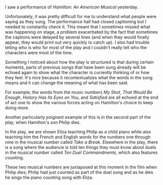 I saw a performance of _Hamilton: An American Musical_ yesterday.

Unfortunately, it was pretty difficult for me to understand what people were saying as they sung. The performance hall had closed captioning but I needed to constantly check it. This meant that I sometimes missed what was happening on stage, a problem exacerbated by the fact that sometimes the captions were delayed by several lines (and when they would finally appear, they would print out very quickly to catch up). I also had trouble telling who is who for most of the play and I couldn't really tell who the characters were most of the time.

Something I noticed about how the play is structured is that during certain moments, parts of previous songs that have been sung already will be echoed again to show what the character is currently thinking of or how they feel. It's nice because it recontextualizes what the words in the song means and it can change the meaning of what has been said.

For example, the words from the music numbers _My Shot_, _That Would Be Enough_, _History Has Its Eyes on You_, and _Satisfied_ are all echoed at the end of act one to show the various forces acting on Hamilton's choice to keep doing more.

Another particularly poignant example of this is in the second part of the play, when Hamilton's son Philip dies.

In the play, we are shown Eliza teaching Philip as a child piano while also teaching him the French and English words for the numbers one through nine in the musical number called _Take a Break_. Elsewhere in the play, there is a song where the audience is told ten things they must know about duels in the musical number called _Ten Duel Commandments_, which also features counting.

These two musical numbers are juxtaposed at this moment in the film when Philip dies; Philip had just counted as part of the duel song and as he dies he sings the piano counting song with Eliza.
